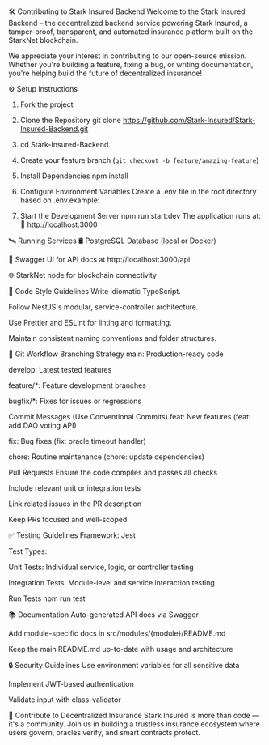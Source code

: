 🛠️ Contributing to Stark Insured Backend
Welcome to the Stark Insured Backend – the decentralized backend service powering Stark Insured, a tamper-proof, transparent, and automated insurance platform built on the StarkNet blockchain.

We appreciate your interest in contributing to our open-source mission. Whether you're building a feature, fixing a bug, or writing documentation, you're helping build the future of decentralized insurance!

⚙️ Setup Instructions
1. Fork the project
   
2. Clone the Repository
git clone https://github.com/Stark-Insured/Stark-Insured-Backend.git

3. cd Stark-Insured-Backend
   
4. Create your feature branch (`git checkout -b feature/amazing-feature`)
  
5. Install Dependencies
npm install

6. Configure Environment Variables
Create a .env file in the root directory based on .env.example:

7. Start the Development Server
npm run start:dev
The application runs at:
📍 http://localhost:3000

🛰️ Running Services
🛢️ PostgreSQL Database (local or Docker)

📄 Swagger UI for API docs at http://localhost:3000/api

🌐 StarkNet node for blockchain connectivity

💅 Code Style Guidelines
Write idiomatic TypeScript.

Follow NestJS's modular, service-controller architecture.

Use Prettier and ESLint for linting and formatting.

Maintain consistent naming conventions and folder structures.

🌳 Git Workflow
Branching Strategy
main: Production-ready code

develop: Latest tested features

feature/*: Feature development branches

bugfix/*: Fixes for issues or regressions

Commit Messages (Use Conventional Commits)
feat: New features (feat: add DAO voting API)

fix: Bug fixes (fix: oracle timeout handler)

chore: Routine maintenance (chore: update dependencies)

Pull Requests
Ensure the code compiles and passes all checks

Include relevant unit or integration tests

Link related issues in the PR description

Keep PRs focused and well-scoped

✅ Testing Guidelines
Framework: Jest

Test Types:

Unit Tests: Individual service, logic, or controller testing

Integration Tests: Module-level and service interaction testing

Run Tests
npm run test

📚 Documentation
Auto-generated API docs via Swagger

Add module-specific docs in src/modules/{module}/README.md

Keep the main README.md up-to-date with usage and architecture

🔒 Security Guidelines
Use environment variables for all sensitive data

Implement JWT-based authentication

Validate input with class-validator

🤝 Contribute to Decentralized Insurance
Stark Insured is more than code — it's a community. Join us in building a trustless insurance ecosystem where users govern, oracles verify, and smart contracts protect.

